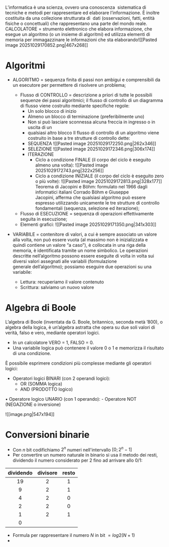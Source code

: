 
L’informatica è una scienza, ovvero una conoscenza  sistematica di tecniche e metodi per rappresentare ed elaborare l’informazione. È inoltre costituita da una collezione strutturata di 
dati (osservazioni, fatti, entità fisiche o concettuali) che rappresentano una parte del mondo reale.
	CALCOLATORE = strumento elettronico che elabora informazione, che esegue un algoritmo (o un insieme di algoritmi) ed utilizza elementi di memoria per immagazzinare le informazioni che sta elaborando![[Pasted image 20251029170852.png|467x268]]
		
# Algoritmi

- ALGORITMO = sequenza finita di passi non ambigui e comprensibili da un esecutore per permettere di risolvere un problema;
	- Flusso di CONTROLLO = descrizione a priori di tutte le possibili sequenze dei passi algoritmici; il flusso di controllo di un diagramma di flusso viene costruito mediante specifiche regole:
		- Un solo blocco di inizio
		- Almeno un blocco di terminazione (preferibilmente uno)
		- Non si può lasciare sconnessa alcuna freccia in ingresso o in uscita di un 
		- qualsiasi altro blocco
	 Il flusso di controllo di un algoritmo viene costruito in base a tre strutture di controllo dette: 
		- SEQUENZA
		 ![[Pasted image 20251029172250.png|262x346]]
		- SELEZIONE
		![[Pasted image 20251029172346.png|306x174]]
		- ITERAZIONE
			- Ciclo a condizione FINALE (il corpo del ciclo è eseguito almeno una volta):
			![[Pasted image 20251029172743.png|322x256]]
			- Ciclo a condizione INIZIALE (il corpo del ciclo è eseguito zero o più volte):
			![[Pasted image 20251029172813.png|328x177]]
		Teorema di Jacopini e Böhm: formulato nel 1966 dagli informatici italiani Corrado Böhm e Giuseppe Jacopini, afferma che qualsiasi algoritmo può essere espresso utilizzando unicamente le tre strutture di controllo fondamentali (sequenza, selezione ed iterazione);
	- Flusso di ESECUZIONE = sequenza di operazioni effettivamente seguita in esecuzione;
	- Elementi grafici:
	![[Pasted image 20251029171350.png|341x303]]

- VARIABILE = contenitore di valori, a cui è sempre associato un valore alla volta, non può essere vuota (al massimo non è inizializzata e quindi contiene un valore “a caso”), è collocata in una riga della memoria, è identificata tramite un nome simbolico. Le operazioni descritte nell’algoritmo possono essere eseguite di volta in volta sui diversi valori assegnati alle variabili (formulazione generale dell’algoritmo); possiamo eseguire due operazioni su una variabile:
	- Lettura: recuperiamo il valore contenuto
	- Scrittura: salviamo un nuovo valore

# Algebra di Boole

L’algebra di Boole (inventata da G. Boole, britannico, seconda metà ’800), o algebra della logica, è un’algebra astratta che opera su due soli valori di verità, falso e vero, mediante operatori logici.

- In un calcolatore VERO = 1, FALSO = 0.
- Una variabile logica può contenere il valore 0 o 1 e memorizza il risultato di una condizione.

È possibile esprimere condizioni più complesse mediante gli operatori logici:

- Operatori logici BINARI (con 2 operandi logici):
	- OR (SOMMA logica)
	- AND (PRODOTTO logico)

• Operatore logico UNARIO (con 1 operando):
	- Operatore NOT (NEGAZIONE o inversione)

![[image.png|547x194]]

# Conversioni binarie

- Con *n* bit codifichiamo $2^n$ numeri nell'intervallo $[0; 2^n - 1]$
- Per convertire un numero naturale in binario si usa il metodo dei resti, dividendo il numero considerato per 2 fino ad arrivare allo 0/1: 

| dividendo | divisore | resto |
| :-------: | :------: | :---: |
|    19     |    2     |   1   |
|     9     |    2     |   1   |
|     4     |    2     |   0   |
|     2     |    2     |   0   |
|     1     |    2     |   1   |
|     0     |          |       |

- Formula per rappresentare il numero *N* in bit $=log2(N+1)$
- 